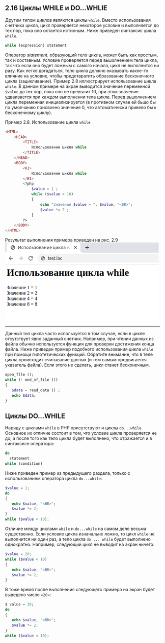 ## 2.16 Циклы WHILE  и  DO...WHLIE
Другим типом циклов являются циклы `while`. Вместо использования счетчика цикла, цикл проверяется некоторое условие и выполняется до тех пор, пока оно остается истинным. Ниже приведен синтаксис цикла `while`.
```php
while (expression) statement
```  
Оператор *statement*, образующий тело цикла, может быть как простым, так и составным. Условие проверяется перед вьшолнением тела цикла, так что если оно будет ложным с самого начала, цикл не выполнится ни разу. Как легко догадаться, тело цикла должно оказывать какое-то влияние на условие, чтобы предотвратить образование бесконечного цикла (зацикливание). Пример 2.8 иллюстрирует использование цикла `while`. В данном примере на экран выводится значение переменной `$value` до тех пор, пока оно не превысит 10, при этом значение удваивается при каждом выполнении тела цикла. Перед вьшолнением цикла переменная инициализируется (в противном случае ей бьшо бы по умолчанию присвоено значение 0, что автоматически привело бы к бесконечному циклу).  

Пример 2.8. Использование цикла `while`
```php
<HTML>
    <HEAD>
        <TITLE>
            Использование цикла while
        </TITLE>
    </HEAD>
    <BODY>
        <H1>
            Использование цикла while
        </H1>
        <?php
            $value = 1 ;
            while ($value < 10)
            {
                echo "Значение $value = ", $value, "<BR>";
                $value *= 2 ;
            }
        ?>
    </BODY>
</HTML>
``` 
Результат выполнения примера приведен на рис. 2.9  
![пример применения цикла while](images/cikl-while.png)
*****  
Данный тип цикла часто используется в том случае, если в цикле отсутствует явно заданный счетчик. Например, при чтении данных из файла обычно используется функция для проверки достижения конца файла. Ниже приведен пример подобного использования цикла `while` при помощи гипотетических функций. Обратите внимание, что в теле цикла происходит считывание данных (и тем самым продвигается указатель файла). Если этого не сделать, цикл станет бесконечным.
```php 
open_flle ();
while (! end_of_file ())
{
   $data = read_data () ;
   echo $data;
}
```  
## Циклы DO...WHILE
Наряду с циклами `while` в PHP присутствуют и циклы `do...while`. 
Основное их отличие состоит в том, что условие цикла проверяется не до, а после того как тело цикла будет выполнено, что отражается и в синтаксисе оператора:
```php
do
  statement
while (condition)
```
Ниже приведен пример из предыдущего раздела, только с использованием
оператора цикла `do...while`:
```php
$value = 1;
do
{
   echo $value, "<BR>";
   $value *= 2;
}
while ($value < 10);
```
Отличие между циклами `while` и `do...while` на самом деле весьма существенно. Если условие цикла изначально ложно, то цикл `while` не выполнится ни один раз, а тело цикла `do ... while` будет выполнено однократно. Например, следующий цикл не выводит на экран ничего:
```php
$value = 20;
while ($value < 10)
{
   echo $value, "<BR>";
   $value *= 2;
}
```
В тоже время после выполнения следующего примера на экран будет выведено число `«20»`:
```php
$ value = 20;
do
{
   echo $value, "<BR>";
   $value *= 2;
}
while ($value < 10);
```